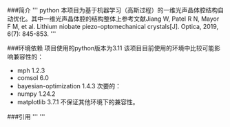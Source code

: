 ###简介
''' python
本项目为基于机器学习（高斯过程）的一维光声晶体腔结构自动优化。其中一维光声晶体腔的结构整体上参考文献Jiang W, Patel R N, Mayor F M, et al. Lithium niobate piezo-optomechanical crystals[J]. Optica, 2019, 6(7): 845-853.
'''

###环境依赖
项目使用的python版本为3.11
该项目目前使用的环境中比较可能影响兼容性的：
- mph 1.2.3
- comsol 6.0
- bayesian-optimization 1.4.3
次要的：
- numpy 1.24.2
- matplotlib 3.7.1
不保证其他环境下的兼容性。

###引用
'''
'''
